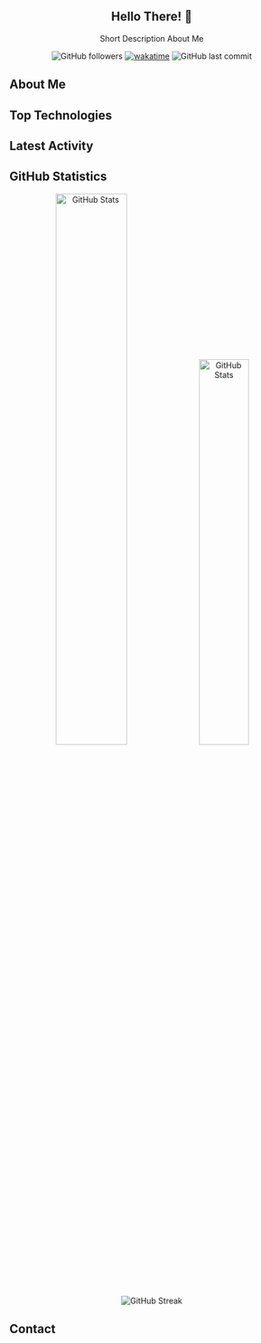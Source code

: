 <div id="top"></div>

<div align="center" id="title_card">

## Hello There! :wave:
Short Description About Me

<!-- ![Visitors](https://visitor-badge-reloaded.herokuapp.com/badge?page_id=kgreen1200.kgreen1200&style=for-the-badge&logo=github) -->
![GitHub followers](https://img.shields.io/github/followers/kgreen1200?logo=github&style=for-the-badge)
[![wakatime](https://wakatime.com/badge/user/c8d23037-71b0-4854-aca8-3cf1995fa6e4.svg?style=for-the-badge)](https://wakatime.com/@c8d23037-71b0-4854-aca8-3cf1995fa6e4)
![GitHub last commit](https://img.shields.io/github/last-commit/kgreen1200/kgreen1200?label=Last%20Updated&logo=github&style=for-the-badge)

</div>

## About Me

## Top Technologies

## Latest Activity
<!--START_SECTION:activity-->

## GitHub Statistics
<p align="center">
<img alt="GitHub Stats" src="https://github-readme-stats.vercel.app/api?username=kgreen1200&count_private=true&show_icons=true" width=50%>
<img alt="GitHub Stats" src="https://github-readme-stats.vercel.app/api/top-langs/?username=kgreen1200&layout=compact" width=41.8%>
<img alt="GitHub Streak" src="https://github-readme-streak-stats.herokuapp.com/?user=kgreen1200">
</p>

## Contact